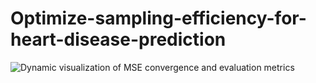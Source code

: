 # Optimize-sampling-efficiency-for-heart-disease-prediction

![Dynamic visualization of MSE convergence and evaluation metrics](https://github.com/user-attachments/assets/426e8453-ad15-41d8-bada-01e8fbd87cc6)
